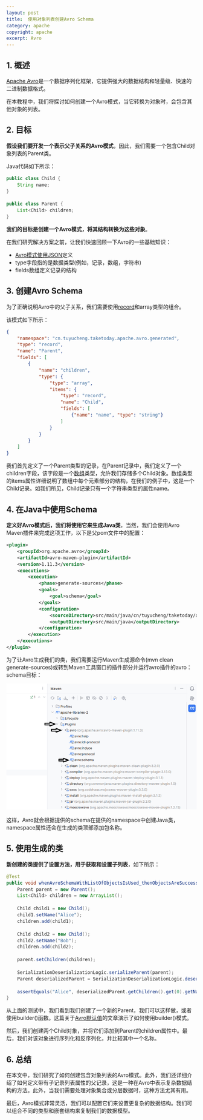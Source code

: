 ```yaml
---
layout: post
title:  使用对象列表创建Avro Schema
category: apache
copyright: apache
excerpt: Avro
---
```


## 1. 概述

[Apache Avro](https://www.baeldung.com/java-apache-avro)是一个数据序列化框架，它提供强大的数据结构和轻量级、快速的二进制数据格式。

在本教程中，我们将探讨如何创建一个Avro模式，当它转换为对象时，会包含其他对象的列表。

## 2. 目标

**假设我们要开发一个表示父子关系的Avro模式**，因此，我们需要一个包含Child对象列表的Parent类。

Java代码如下所示：

```java
public class Child {
    String name;
}

public class Parent {
    List<Child> children;
}
```

**我们的目标是创建一个Avro模式，将其结构转换为这些对象**。

在我们研究解决方案之前，让我们快速回顾一下Avro的一些基础知识：

- [Avro模式使用JSON](https://www.baeldung.com/java-json/)定义
- type字段指的是数据类型(例如，记录，数组，字符串)
- fields数组定义记录的结构

## 3. 创建Avro Schema

为了正确说明Avro中的父子关系，我们需要使用[record](https://www.baeldung.com/java-record-keyword/)和array类型的组合。

该模式如下所示：

```json
{
    "namespace": "cn.tuyucheng.taketoday.apache.avro.generated",
    "type": "record",
    "name": "Parent",
    "fields": [
        {
            "name": "children",
            "type": {
                "type": "array",
                "items": {
                    "type": "record",
                    "name": "Child",
                    "fields": [
                        {"name": "name", "type": "string"}
                    ]
                }
            }
        }
    ]
}
```

我们首先定义了一个Parent类型的记录，在Parent记录中，我们定义了一个children字段，该字段是一个[数组](https://www.baeldung.com/java-arrays-guide)类型，允许我们存储多个Child对象。数组类型的items属性详细说明了数组中每个元素部分的结构，在我们的例子中，这是一个Child记录。如我们所见，Child记录只有一个字符串类型的属性name。 

## 4. 在Java中使用Schema

**定义好Avro模式后，我们将使用它来生成Java类**，当然，我们会使用Avro Maven插件来完成这项工作，以下是父pom文件中的配置：

```xml
<plugin>
    <groupId>org.apache.avro</groupId>
    <artifactId>avro-maven-plugin</artifactId>
    <version>1.11.3</version>
    <executions>
        <execution>
            <phase>generate-sources</phase>
            <goals>
                <goal>schema</goal>
            </goals>
            <configuration>
                <sourceDirectory>src/main/java/cn/tuyucheng/taketoday/apache/avro/schemas</sourceDirectory>
                <outputDirectory>src/main/java</outputDirectory>
            </configuration>
        </execution>
    </executions>
</plugin>
```

为了让Avro生成我们的类，我们需要运行Maven生成源命令(mvn clean generate-sources)或转到Maven工具窗口的插件部分并运行avro插件的avro：schema目标：

![](/assets/images/2025/apache/avroschemalistobjects01.png)

这样，Avro就会根据提供的schema在提供的namespace中创建Java类，namespace属性还会在生成的类顶部添加包名称。

## 5. 使用生成的类

**新创建的类提供了设置方法，用于获取和设置子列表**，如下所示：

```java
@Test
public void whenAvroSchemaWithListOfObjectsIsUsed_thenObjectsAreSuccessfullyCreatedAndSerialized() throws IOException {
    Parent parent = new Parent();
    List<Child> children = new ArrayList();

    Child child1 = new Child();
    child1.setName("Alice");
    children.add(child1);

    Child child2 = new Child();
    child2.setName("Bob");
    children.add(child2);

    parent.setChildren(children);

    SerializationDeserializationLogic.serializeParent(parent);
    Parent deserializedParent = SerializationDeserializationLogic.deserializeParent();

    assertEquals("Alice", deserializedParent.getChildren().get(0).getName());
}
```

从上面的测试中，我们看到我们创建了一个新的Parent，我们可以这样做，或者使用builder()函数。这篇关于[Avro默认值](https://www.baeldung.com/java-avro-default-values)的文章演示了如何使用builder()模式。

然后，我们创建两个Child对象，并将它们添加到Parent的children属性中。最后，我们对该对象进行序列化和反序列化，并比较其中一个名称。

## 6. 总结

在本文中，我们研究了如何创建包含对象列表的Avro模式。此外，我们还详细介绍了如何定义带有子记录列表属性的父记录，这是一种在Avro中表示复杂数据结构的方法。此外，当我们需要处理对象集合或分层数据时，这种方法尤其有用。

最后，Avro模式非常灵活，我们可以配置它们来设置更复杂的数据结构。我们可以组合不同的类型和嵌套结构来复制我们的数据模型。